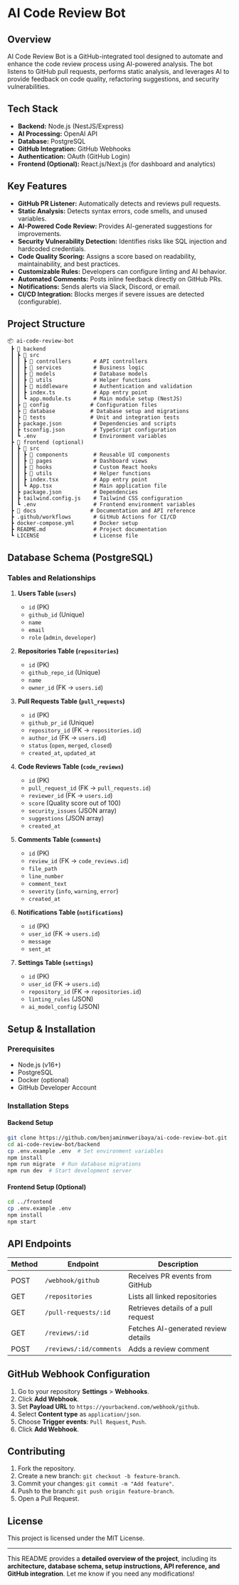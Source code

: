 # AI Code Review Bot

## **Overview**
AI Code Review Bot is a GitHub-integrated tool designed to automate and enhance the code review process using AI-powered analysis. The bot listens to GitHub pull requests, performs static analysis, and leverages AI to provide feedback on code quality, refactoring suggestions, and security vulnerabilities.

## **Tech Stack**
- **Backend:** Node.js (NestJS/Express)
- **AI Processing:** OpenAI API
- **Database:** PostgreSQL
- **GitHub Integration:** GitHub Webhooks
- **Authentication:** OAuth (GitHub Login)
- **Frontend (Optional):** React.js/Next.js (for dashboard and analytics)

## **Key Features**
- **GitHub PR Listener:** Automatically detects and reviews pull requests.
- **Static Analysis:** Detects syntax errors, code smells, and unused variables.
- **AI-Powered Code Review:** Provides AI-generated suggestions for improvements.
- **Security Vulnerability Detection:** Identifies risks like SQL injection and hardcoded credentials.
- **Code Quality Scoring:** Assigns a score based on readability, maintainability, and best practices.
- **Customizable Rules:** Developers can configure linting and AI behavior.
- **Automated Comments:** Posts inline feedback directly on GitHub PRs.
- **Notifications:** Sends alerts via Slack, Discord, or email.
- **CI/CD Integration:** Blocks merges if severe issues are detected (configurable).

## **Project Structure**
```
📦 ai-code-review-bot
 ┣ 📂 backend
 ┃ ┣ 📂 src
 ┃ ┃ ┣ 📂 controllers       # API controllers
 ┃ ┃ ┣ 📂 services          # Business logic
 ┃ ┃ ┣ 📂 models            # Database models
 ┃ ┃ ┣ 📂 utils             # Helper functions
 ┃ ┃ ┣ 📂 middleware        # Authentication and validation
 ┃ ┃ ┣ index.ts            # App entry point
 ┃ ┃ ┗ app.module.ts       # Main module setup (NestJS)
 ┃ ┣ 📂 config             # Configuration files
 ┃ ┣ 📂 database           # Database setup and migrations
 ┃ ┣ 📂 tests              # Unit and integration tests
 ┃ ┣ package.json          # Dependencies and scripts
 ┃ ┣ tsconfig.json         # TypeScript configuration
 ┃ ┗ .env                  # Environment variables
 ┣ 📂 frontend (optional)
 ┃ ┣ 📂 src
 ┃ ┃ ┣ 📂 components        # Reusable UI components
 ┃ ┃ ┣ 📂 pages             # Dashboard views
 ┃ ┃ ┣ 📂 hooks             # Custom React hooks
 ┃ ┃ ┣ 📂 utils             # Helper functions
 ┃ ┃ ┣ index.tsx           # App entry point
 ┃ ┃ ┗ App.tsx             # Main application file
 ┃ ┣ package.json          # Dependencies
 ┃ ┣ tailwind.config.js    # Tailwind CSS configuration
 ┃ ┗ .env                  # Frontend environment variables
 ┣ 📂 docs                 # Documentation and API reference
 ┣ .github/workflows       # GitHub Actions for CI/CD
 ┣ docker-compose.yml      # Docker setup
 ┣ README.md               # Project documentation
 ┗ LICENSE                 # License file
```

## **Database Schema (PostgreSQL)**
### **Tables and Relationships**
1. **Users Table (`users`)**
   - `id` (PK)
   - `github_id` (Unique)
   - `name`
   - `email`
   - `role` (`admin`, `developer`)

2. **Repositories Table (`repositories`)**
   - `id` (PK)
   - `github_repo_id` (Unique)
   - `name`
   - `owner_id` (FK → `users.id`)

3. **Pull Requests Table (`pull_requests`)**
   - `id` (PK)
   - `github_pr_id` (Unique)
   - `repository_id` (FK → `repositories.id`)
   - `author_id` (FK → `users.id`)
   - `status` (`open`, `merged`, `closed`)
   - `created_at`, `updated_at`

4. **Code Reviews Table (`code_reviews`)**
   - `id` (PK)
   - `pull_request_id` (FK → `pull_requests.id`)
   - `reviewer_id` (FK → `users.id`)
   - `score` (Quality score out of 100)
   - `security_issues` (JSON array)
   - `suggestions` (JSON array)
   - `created_at`

5. **Comments Table (`comments`)**
   - `id` (PK)
   - `review_id` (FK → `code_reviews.id`)
   - `file_path`
   - `line_number`
   - `comment_text`
   - `severity` (`info`, `warning`, `error`)
   - `created_at`

6. **Notifications Table (`notifications`)**
   - `id` (PK)
   - `user_id` (FK → `users.id`)
   - `message`
   - `sent_at`

7. **Settings Table (`settings`)**
   - `id` (PK)
   - `user_id` (FK → `users.id`)
   - `repository_id` (FK → `repositories.id`)
   - `linting_rules` (JSON)
   - `ai_model_config` (JSON)

## **Setup & Installation**
### **Prerequisites**
- Node.js (v16+)
- PostgreSQL
- Docker (optional)
- GitHub Developer Account

### **Installation Steps**
#### **Backend Setup**
```sh
git clone https://github.com/benjaminmweribaya/ai-code-review-bot.git
cd ai-code-review-bot/backend
cp .env.example .env  # Set environment variables
npm install
npm run migrate  # Run database migrations
npm run dev  # Start development server
```
#### **Frontend Setup (Optional)**
```sh
cd ../frontend
cp .env.example .env
npm install
npm start
```

## **API Endpoints**
| Method | Endpoint | Description |
|--------|---------|-------------|
| POST | `/webhook/github` | Receives PR events from GitHub |
| GET | `/repositories` | Lists all linked repositories |
| GET | `/pull-requests/:id` | Retrieves details of a pull request |
| GET | `/reviews/:id` | Fetches AI-generated review details |
| POST | `/reviews/:id/comments` | Adds a review comment |

## **GitHub Webhook Configuration**
1. Go to your repository **Settings** > **Webhooks**.
2. Click **Add Webhook**.
3. Set **Payload URL** to `https://yourbackend.com/webhook/github`.
4. Select **Content type** as `application/json`.
5. Choose **Trigger events**: `Pull Request`, `Push`.
6. Click **Add Webhook**.

## **Contributing**
1. Fork the repository.
2. Create a new branch: `git checkout -b feature-branch`.
3. Commit your changes: `git commit -m "Add feature"`.
4. Push to the branch: `git push origin feature-branch`.
5. Open a Pull Request.

## **License**
This project is licensed under the MIT License.

---

This README provides a **detailed overview of the project**, including its **architecture, database schema, setup instructions, API reference, and GitHub integration**. Let me know if you need any modifications!

